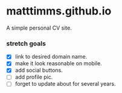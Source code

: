 # matttimms.github.io
A simple personal CV site.

### stretch goals
- [x] link to desired domain name.  
- [x] make it look reasonable on mobile.  
- [x] add social buttons.  
- [ ] add profile pic.  
- [ ] forget to update about for several years.  
